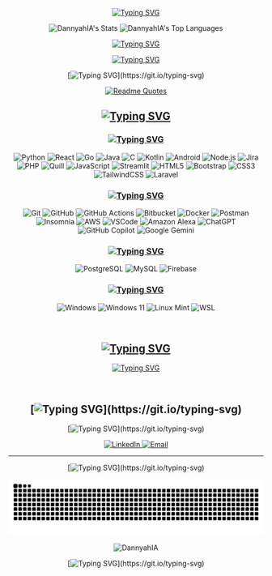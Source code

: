 <div align="center">

[![Typing SVG](https://readme-typing-svg.herokuapp.com?font=Fira+Code&duration=4000&pause=750&color=EB6F92&center=true&vCenter=true&width=800&lines=Welcome%2C+to+my+GitHub+profile+👋;I'm+Daniel+Tavares)](https://git.io/typing-svg)

</div>
<div align="center">  

 ![DannyahIA's Stats](https://github-readme-stats-zs9u.vercel.app/api?username=DannyahIA&theme=dark&show_icons=true&hide_border=true&count_private=true)
 ![DannyahIA's Top Languages](https://github-readme-stats-zs9u.vercel.app/api/top-langs/?username=DannyahIA&theme=dark&show_icons=true&hide_border=true&layout=compact)
 
</div>
<div align="center">

<!-- EXPERIENCE_START -->
[![Typing SVG](https://readme-typing-svg.herokuapp.com?font=Fira+Code&duration=4000&repeat=false&pause=750&color=EB6F92&center=true&vCenter=true&random=true&width=800&lines=Experience:+2+years+and+1+months)](https://git.io/typing-svg)
<!-- EXPERIENCE_END -->
[![Typing SVG](https://readme-typing-svg.herokuapp.com?font=Fira+Code&duration=4000&repeat=false&pause=750&color=EB6F92&center=true&vCenter=true&random=true&width=800&lines=Junior+Software+Developer)](https://git.io/typing-svg)    

[![Typing SVG](https://readme-typing-svg.herokuapp.com?font=Fira+Code&duration=4000&repeat=false&pause=750&color=EB6F92&center=true&vCenter=true&width=1000&height=100&multiline=true&lines=I'm+passionate+about+creating+scalable+solutions+and+exploring+new+technologies.;I+love+collaborating,+sharing+knowledge,+and+turning+ideas+into+reality.)](https://git.io/typing-svg)   

<div align="center">

[![Readme Quotes](https://quotes-github-readme.vercel.app/api?type=horizontal&theme=tokyonight)](https://github.com/piyushsuthar/github-readme-quotes)

</div>
<div align="center">

##  [![Typing SVG](https://readme-typing-svg.herokuapp.com?font=Fira+Code&duration=2000&pause=750&color=EB6F92&center=true&vCenter=true&repeat=false&width=800&lines=%F0%9F%9B%A0%EF%B8%8F+Tech+Stack+%26+Skills)](https://git.io/typing-svg) 

###  [![Typing SVG](https://readme-typing-svg.herokuapp.com?font=Fira+Code&duration=2000&pause=750&color=EB6F92&center=true&vCenter=true&repeat=false&width=800&lines=%F0%9F%A7%A0+Languages+%26+Frameworks)](https://git.io/typing-svg) 

![Python](https://img.shields.io/badge/Python-3776AB?style=for-the-badge&logo=python&logoColor=white)
![React](https://img.shields.io/badge/React-20232A?style=for-the-badge&logo=react&logoColor=61DAFB)
![Go](https://img.shields.io/badge/Go-00ADD8?style=for-the-badge&logo=go&logoColor=white)
![Java](https://img.shields.io/badge/Java-007396?style=for-the-badge&logo=java&logoColor=white)
![C](https://img.shields.io/badge/C-00599C?style=for-the-badge&logo=c&logoColor=white)
![Kotlin](https://img.shields.io/badge/Kotlin-7F52FF?style=for-the-badge&logo=kotlin&logoColor=white)
![Android](https://img.shields.io/badge/Android-3DDC84?style=for-the-badge&logo=android&logoColor=white)
![Node.js](https://img.shields.io/badge/Node.js-339933?style=for-the-badge&logo=nodedotjs&logoColor=white)
![Jira](https://img.shields.io/badge/Jira-0052CC?style=for-the-badge&logo=jira&logoColor=white)
![PHP](https://img.shields.io/badge/PHP-777BB4?style=for-the-badge&logo=php&logoColor=white)
![Quill](https://img.shields.io/badge/Quill-52B0E7?style=for-the-badge&logo=apache&logoColor=white)
![JavaScript](https://img.shields.io/badge/JavaScript-F7DF1E?style=for-the-badge&logo=javascript&logoColor=black)
![Streamlit](https://img.shields.io/badge/Streamlit-FF4B4B?style=for-the-badge&logo=streamlit&logoColor=white)
![HTML5](https://img.shields.io/badge/HTML5-E34F26?style=for-the-badge&logo=html5&logoColor=white)
![Bootstrap](https://img.shields.io/badge/Bootstrap-563D7C?style=for-the-badge&logo=bootstrap&logoColor=white)
![CSS3](https://img.shields.io/badge/CSS3-1572B6?style=for-the-badge&logo=css3&logoColor=white)
![TailwindCSS](https://img.shields.io/badge/TailwindCSS-38B2AC?style=for-the-badge&logo=tailwind-css&logoColor=white)
![Laravel](https://img.shields.io/badge/Laravel-%23FF2D20.svg?style=for-the-badge&logo=laravel&logoColor=white)

###  [![Typing SVG](https://readme-typing-svg.herokuapp.com?font=Fira+Code&duration=2000&pause=750&color=EB6F92&center=true&vCenter=true&repeat=false&width=800&lines=%F0%9F%A7%B0+Tools+%26+Technologies)](https://git.io/typing-svg) 

![Git](https://img.shields.io/badge/Git-F05033?style=for-the-badge&logo=git&logoColor=white)
![GitHub](https://img.shields.io/badge/GitHub-181717?style=for-the-badge&logo=github&logoColor=white)
![GitHub Actions](https://img.shields.io/badge/github%20actions-%232671E5.svg?style=for-the-badge&logo=githubactions&logoColor=white)
![Bitbucket](https://img.shields.io/badge/Bitbucket-0052CC?style=for-the-badge&logo=bitbucket&logoColor=white)
![Docker](https://img.shields.io/badge/Docker-2496ED?style=for-the-badge&logo=docker&logoColor=white)
![Postman](https://img.shields.io/badge/Postman-FF6C37?style=for-the-badge&logo=postman&logoColor=white)
![Insomnia](https://img.shields.io/badge/Insomnia-4000BF?style=for-the-badge&logo=insomnia&logoColor=white)
![AWS](https://img.shields.io/badge/AWS-232F3E?style=for-the-badge&logo=amazon-aws&logoColor=white)
![VSCode](https://img.shields.io/badge/VS%20Code-0078D7?style=for-the-badge&logo=visual-studio-code&logoColor=white)
![Amazon Alexa](https://img.shields.io/badge/amazon%20alexa-52b5f7?style=for-the-badge&logo=amazon%20alexa&logoColor=white)
![ChatGPT](https://img.shields.io/badge/chatGPT-74aa9c?style=for-the-badge&logo=openai&logoColor=white)
![GitHub Copilot](https://img.shields.io/badge/github_copilot-8957E5?style=for-the-badge&logo=github-copilot&logoColor=white)
![Google Gemini](https://img.shields.io/badge/google%20gemini-8E75B2?style=for-the-badge&logo=google%20gemini&logoColor=white)

###  [![Typing SVG](https://readme-typing-svg.herokuapp.com?font=Fira+Code&duration=2000&pause=750&color=EB6F92&center=true&vCenter=true&repeat=false&width=800&lines=%F0%9F%97%84%EF%B8%8F+Databases)](https://git.io/typing-svg) 

![PostgreSQL](https://img.shields.io/badge/PostgreSQL-4169E1?style=for-the-badge&logo=postgresql&logoColor=white)
![MySQL](https://img.shields.io/badge/MySQL-4479A1?style=for-the-badge&logo=mysql&logoColor=white)
![Firebase](https://img.shields.io/badge/Firebase-FFCA28?style=for-the-badge&logo=firebase&logoColor=white)

###  [![Typing SVG](https://readme-typing-svg.herokuapp.com?font=Fira+Code&duration=2000&pause=750&color=EB6F92&center=true&vCenter=true&repeat=false&width=800&lines=%F0%9F%96%A5%EF%B8%8F+Environments)](https://git.io/typing-svg) 

![Windows](https://img.shields.io/badge/Windows-0078D6?style=for-the-badge&logo=windows&logoColor=white)
![Windows 11](https://img.shields.io/badge/Windows%2011-%230079d5.svg?style=for-the-badge&logo=Windows%2011&logoColor=white)
![Linux Mint](https://img.shields.io/badge/Linux%20Mint-87CF3E?style=for-the-badge&logo=linuxmint&logoColor=white)
![WSL](https://img.shields.io/badge/WSL-4D4D4D?style=for-the-badge&logo=windows&logoColor=white)

<br>

##  [![Typing SVG](https://readme-typing-svg.herokuapp.com?font=Fira+Code&duration=2000&pause=750&color=EB6F92&center=true&vCenter=true&repeat=false&width=800&lines=%F0%9F%8C%B1+I%E2%80%99m+currently+learning)](https://git.io/typing-svg) 

[![Typing SVG](https://readme-typing-svg.herokuapp.com?font=Fira+Code&duration=2000&pause=750&color=EB6F92&multiline=true&repeat=false&width=920&height=130&lines=-+Artificial+Intelligence+(AI)%3A+Fundamentals%2C+applications%2C+and+ethics;-+Machine+Learning%3A+Algorithms%2C+supervised+and+unsupervised+models;-+Deep+Learning%3A+Neural+networks%2C+CNNs%2C+RNNs%2C+TensorFlow+and+PyTorch;-+React%3A+Modern+components%2C+hooks%2C+state+management;-+Other+topics%3A+APIs%2C+full-stack+integration%2C+new+technologies+and+trends)](https://git.io/typing-svg) 

<br>

##  [![Typing SVG](https://readme-typing-svg.herokuapp.com?font=Fira+Code&duration=2000&pause=750&color=EB6F92&center=true&vCenter=true&repeat=false&width=800&lines=%F0%9F%93%AB+Let%E2%80%99s+Connect!)](https://git.io/typing-svg) 

[![Typing SVG](https://readme-typing-svg.herokuapp.com?font=Fira+Code&duration=4000&repeat=false&pause=750&color=EB6F92&center=true&vCenter=true&width=1000&height=100&multiline=true&lines=I’m+always+open+to+collaborating+on+new+ideas,;tackling+challenges,+or+just+chatting+about+development.)](https://git.io/typing-svg)   

<a href="https://www.linkedin.com/in/dannytavares/" target="_blank">
    <img alt="LinkedIn" height="30" width="30" src="https://cdn2.iconfinder.com/data/icons/social-media-2285/512/1_Linkedin_unofficial_colored_svg-128.png"/>
</a>
<a href="mailto:danieltavares.mata@gmail.com">
    <img alt="Email" height="30" width="30" src="https://cdn.jsdelivr.net/gh/devicons/devicon/icons/google/google-original.svg"/>
</a>

---

[![Typing SVG](https://readme-typing-svg.herokuapp.com?font=Fira+Code&duration=4000&repeat=false&pause=750&color=EB6F92&center=true&vCenter=true&width=1000&height=100&multiline=true&lines=Thanks+for+visiting!;Feel+free+to+explore+my+projects+and+see+what+I’m+currently+building.)](https://git.io/typing-svg)   


<div align="center">
    <img src="https://github.com/DannyahIA/DannyahIA/blob/output/snake.svg" alt="github contribution snake animation" />
</div>

<p align="center">
    <img src="https://komarev.com/ghpvc/?username=DannyahIA&label=Profile%20views&color=0e75b6&style=flat" alt="DannyahIA" />
</p>

<div align="center">
  
[![Typing SVG](https://readme-typing-svg.herokuapp.com?font=Fira+Code&duration=4000&pause=750&color=EB6F92&center=true&vCenter=true&random=true&width=800&lines=The+cake+is+a+lie!;Now+you%E2%80%99re+thinking+with+portals!;This+was+a+triumph!;Hollow+Knight!;Embrace+the+void!;Path+of+Pain!;You+are+not+alone!;Seek+the+King!;May+your+Hollow+be+filled!;Praise+the+Sun!;Prepare+to+Die!;Fear+the+Old+Blood!;Rise%2C+Undead!;Rest+at+the+bonfire!;Stay+determined!;The+right+man+in+the+wrong+place+can+make+all+the+difference.;Quick+fox+jumps+nightly+above+wizard;Would+you+kindly...%3F;Wake+up+and+smell+the+ashes.;It%E2%80%99s+dangerous+to+go+alone!+Take+this.;Finish+him!;Do+a+barrel+roll!;War+never+changes!;Nothing+is+true%2C+everything+is+permitted!;I+used+to+be+an+adventurer+like+you!;May+the+Force+be+with+you!;Hadouken!;STARS!;The+radio+is+making+static..;O+imposs%C3%ADvel+%C3%A9+s%C3%B3+o+improv%C3%A1vel+que+ainda+n%C3%A3o+aconteceu.;O+medo+alimenta+o+ritual.;Qual+o+maior+medo+de+todos%3F;You+mustn%E2%80%99t+run+away.;The+nightmare+begins.;Don%E2%80%99t+forget%3A+always+check+your+corners.;Save+room+for+healing+items.;The+truth+is+out+there.;How+is+Hell%3F;Pow!+Ha-ha!;Time+to+get+Jinxed!;Let%E2%80%99s+zap+them!;Heroes+never+die!+;The+hunt+begins.;I+am+inevitable.;Justice+rains+from+above!)](https://git.io/typing-svg)

</div>
